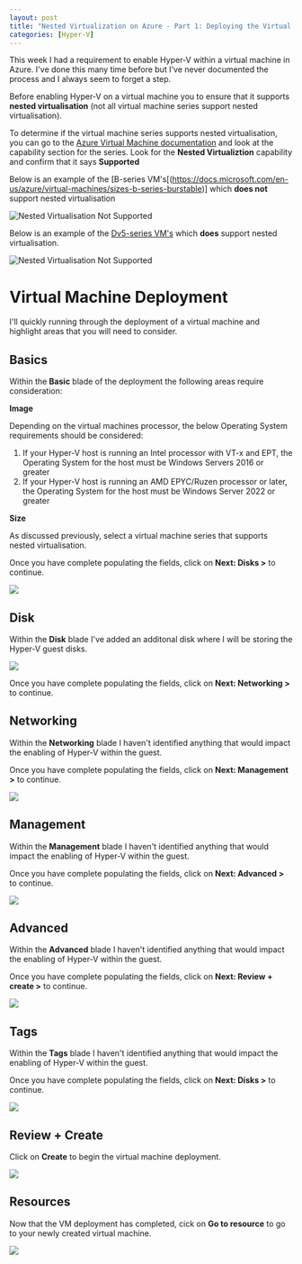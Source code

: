```yaml
---
layout: post
title: "Nested Virtualization on Azure - Part 1: Deploying the Virtual Machine"
categories: [Hyper-V]
---
```


This week I had a requirement to enable Hyper-V within a virtual machine in Azure. I've done this many time before but I've never documented the process and I always seem to forget a step.

Before enabling Hyper-V on a virtual machine you to ensure that it supports **nested virtualisation** (not all virtual machine series support nested virtualisation).

To determine if the virtual machine series supports nested virtualisation, you can go to the [Azure Virtual Machine documentation](https://docs.microsoft.com/en-us/azure/virtual-machines/sizes-general) and look at the capability section for the series. Look for the **Nested Virtualiztion** capability and confirm that it says **Supported**

Below is an example of the [B-series VM's[(https://docs.microsoft.com/en-us/azure/virtual-machines/sizes-b-series-burstable)] which **does not** support nested virtualisation

![Nested Virtualisation Not Supported](/docs/assets/images/2022-04-27-hyperv-vm-deployment/VM-SKU-NestedV-NotSupported.jpg)

Below is an example of the [Dv5-series VM's](https://docs.microsoft.com/en-us/azure/virtual-machines/dv5-dsv5-series) which **does** support nested virtualisation.

![Nested Virtualisation Not Supported](/docs/assets/images/2022-04-27-hyperv-vm-deployment/VM-SKU-NestedV-Supported.jpg)


# Virtual Machine Deployment

I'll quickly running through the deployment of a virtual machine and highlight areas that you will need to consider.

## Basics

Within the **Basic** blade of the deployment the following areas require consideration:

**Image**

Depending on the virtual machines processor, the below Operating System requirements should be considered:
1. If your Hyper-V host is running an Intel processor with VT-x and EPT, the Operating System for the host must be Windows Servers 2016 or greater
2. If your Hyper-V host is running an AMD EPYC/Ruzen processor or later, the Operating System for the host must be Windows Server 2022 or greater

**Size**

As discussed previously, select a virtual machine series that supports nested virtualisation.

Once you have complete populating the fields, click on **Next: Disks >** to continue.

![](/docs/assets/images/2022-04-27-hyperv-vm-deployment/VM-Create-Basics.jpg)

## Disk

Within the **Disk** blade I've added an additonal disk where I will be storing the Hyper-V guest disks.

![](/docs/assets/images/2022-04-27-hyperv-vm-deployment/VM-Create-Disk.jpg)

Once you have complete populating the fields, click on **Next: Networking >** to continue.

## Networking

Within the **Networking** blade I haven't identified anything that would impact the enabling of Hyper-V within the guest.

Once you have complete populating the fields, click on **Next: Management >** to continue.

![](/docs/assets/images/2022-04-27-hyperv-vm-deployment/VM-Create-Networking.jpg)

## Management

Within the **Management** blade I haven't identified anything that would impact the enabling of Hyper-V within the guest.

Once you have complete populating the fields, click on **Next: Advanced >** to continue.

![](/docs/assets/images/2022-04-27-hyperv-vm-deployment/VM-Create-Management.jpg)

## Advanced

Within the **Advanced** blade I haven't identified anything that would impact the enabling of Hyper-V within the guest.

Once you have complete populating the fields, click on **Next: Review + create >** to continue.

![](/docs/assets/images/2022-04-27-hyperv-vm-deployment/VM-Create-Advanced.jpg)

## Tags

Within the **Tags** blade I haven't identified anything that would impact the enabling of Hyper-V within the guest.

Once you have complete populating the fields, click on **Next: Disks >** to continue.

![](/docs/assets/images/2022-04-27-hyperv-vm-deployment/VM-Create-Tags.jpg)

## Review + Create

Click on **Create** to begin the virtual machine deployment.

![](/docs/assets/images/2022-04-27-hyperv-vm-deployment/VM-Create-Review.jpg)

## Resources

Now that the VM deployment has completed, cick on **Go to resource** to go to your newly created virtual machine.

![](/docs/assets/images/2022-04-27-hyperv-vm-deployment/VM-Create-Completed.jpg)